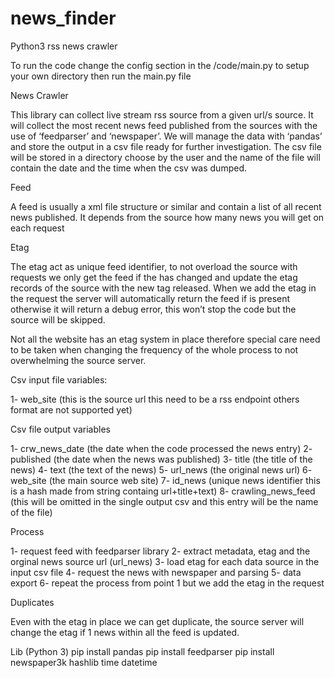 # news_finder
Python3 rss news crawler

To run the code change the config section in the /code/main.py to setup your own directory then run the main.py file  

News Crawler

This library can collect live stream rss source from a given url/s source. 
It will collect the most recent news feed published from the sources with the use of ‘feedparser’ and ‘newspaper’.
We will manage the data with ‘pandas’ and store the output in a csv file ready for further investigation. 
The csv file will be stored in a directory choose by the user and the name of the file will contain the date and the time when the csv was dumped.

Feed

A feed is usually a xml file structure or similar and contain a list of all recent news published. It depends from the source how many news you will get on each request

Etag

The etag act as unique feed identifier, to not overload the source with requests we only get the feed if the has changed and update the etag records of the source with the new tag released. When we add the etag in the request the server will automatically return the feed if is present otherwise it will return a debug error, this won’t stop the code but the source will be skipped.

Not all the website has an etag system in place therefore special care need to be taken when changing the frequency of the whole process to not overwhelming the source server.

Csv input file variables:

1-	web_site (this is the source url this need to be a rss endpoint others format are not supported yet) 

Csv file output variables

1-	crw_news_date (the date when the code processed the news entry)
2-	published (the date when the news was published)
3-	title (the title of the news)
4-	text (the text of the news)
5-	url_news  (the original news url) 
6-	web_site (the main source web site)
7-	id_news (unique news identifier this is a hash made from string containg url+title+text)
8-	crawling_news_feed (this will be omitted in the single output csv and this entry will be the name of the file) 

Process

1-	request feed with feedparser library 
2-	extract metadata, etag and the orginal news source url (url_news)
3-	load etag for each data source in the input csv file 
4-	request the news with newspaper and parsing
5-	data export
6-	repeat the process from point 1 but we add the etag in the request

Duplicates

Even with the etag in place we can get duplicate, the source server will change the etag if 1 news within all the feed is updated.


Lib (Python 3)
pip install pandas 
pip install feedparser
pip install newspaper3k
hashlib
time 
datetime
